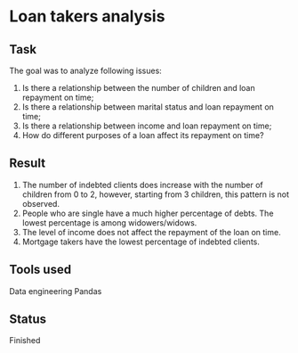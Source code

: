 # Loan takers analysis
## Task

The goal was to analyze following issues:
1) Is there a relationship between the number of children and loan repayment on time;
2) Is there a relationship between marital status and loan repayment on time;
3) Is there a relationship between income and loan repayment on time;
4) How do different purposes of a loan affect its repayment on time?

## Result

1) The number of indebted clients does increase with the number of children from 0 to 2, however, starting from 3 children, this pattern is not observed. 
2) People who are single have a much higher percentage of debts. The lowest percentage is among widowers/widows.
3) The level of income does not affect the repayment of the loan on time.
4) Mortgage takers have the lowest percentage of indebted clients. 

## Tools used

Data engineering
Pandas

## Status

Finished
